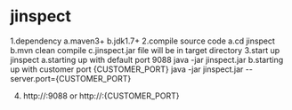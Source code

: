 # jinspect
1.dependency
	a.maven3+
	b.jdk1.7+
2.compile source code
	a.cd jinspect
	b.mvn clean compile
	c.jinspect.jar file will be in target directory
3.start up jinspect
	a.starting up with default port 9088
		java -jar jinspect.jar 
	b.starting up with customer port {CUSTOMER_PORT}
		java -jar jinspect.jar --server.port={CUSTOMER_PORT}
		
4. http://<ip>:9088 or http://<ip>:{CUSTOMER_PORT}

